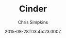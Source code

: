 ---
title: Cinder
github: 'https://github.com/chrissimpkins/cinder'
demo: 'https://sourcefoundry.org/cinder/'
author: Chris Simpkins
ssg:
  - MkDocs
cms:
  - No Cms
date: 2015-08-28T03:45:23.000Z
github_branch: master
description: 'A clean, responsive MkDocs theme'
stale: false
---
